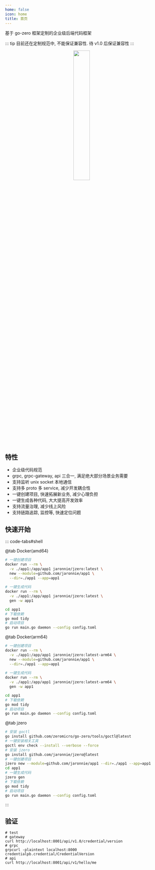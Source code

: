 ```yaml
---
home: false
icon: home
title: 首页
---
```


基于 go-zero 框架定制的企业级后端代码框架

::: tip 目前还在定制规范中, 不能保证兼容性. 待 v1.0 后保证兼容性
:::

<div style="text-align: center;">
  <img src="https://oss.jaronnie.com/jzero.jpg" style="width: 33%;" alt=""/>
</div>

## 特性

* 企业级代码规范
* grpc, grpc-gateway, api 三合一, 满足绝大部分场景业务需要
* 支持监听 unix socket 本地通信
* 支持多 proto 多 service, 减少开发耦合性
* 一键创建项目, 快速拓展新业务, 减少心理负担
* 一键生成各种代码, 大大提高开发效率
* 支持流量治理, 减少线上风险
* 支持链路追踪, 监控等, 快速定位问题

## 快速开始

::: code-tabs#shell

@tab Docker(amd64)

```bash
# 一键创建项目
docker run --rm \
  -v ./app1:/app/app1 jaronnie/jzero:latest \
  new --module=github.com/jaronnie/app1 \
  --dir=./app1 --app=app1
  
# 一键生成代码
docker run --rm \
  -v ./app1:/app/app1 jaronnie/jzero:latest \
  gen -w app1

cd app1
# 下载依赖
go mod tidy
# 启动项目
go run main.go daemon --config config.toml
```

@tab Docker(arm64)

```bash
# 一键创建项目
docker run --rm \
  -v ./app1:/app/app1 jaronnie/jzero:latest-arm64 \
  new --module=github.com/jaronnie/app1 \
  --dir=./app1 --app=app1
  
# 一键生成代码
docker run --rm \
  -v ./app1:/app/app1 jaronnie/jzero:latest-arm64 \
  gen -w app1

cd app1
# 下载依赖
go mod tidy
# 启动项目
go run main.go daemon --config config.toml
```

@tab jzero

```bash
# 安装 goctl
go install github.com/zeromicro/go-zero/tools/goctl@latest
# 一键安装相关工具
goctl env check --install --verbose --force
# 安装 jzero
go install github.com/jaronnie/jzero@latest
# 一键创建项目
jzero new --module=github.com/jaronnie/app1 --dir=./app1 --app=app1
cd app1
# 一键生成代码
jzero gen
# 下载依赖
go mod tidy
# 启动项目
go run main.go daemon --config config.toml
```
:::

## 验证

```shell
# test
# gateway
curl http://localhost:8001/api/v1.0/credential/version
# grpc
grpcurl -plaintext localhost:8000 credentialpb.credential/CredentialVersion
# api
curl http://localhost:8001/api/v1/hello/me
```

